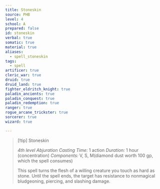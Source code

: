 ```yaml
---
title: Stoneskin
source: PHB
level: 4
school: A
prepared: false
id: stoneskin
verbal: true
somatic: true
material: true
aliases:
  - spell_stoneskin
tags:
  - spell
artificer: true
cleric_war: true
druid: true
druid_land: true
fighter_eldritch_knight: true
paladin_ancients: true
paladin_conquest: true
paladin_redemption: true
ranger: true
rogue_arcane_trickster: true
sorcerer: true
wizard: true

---
```

>[!tip] Stoneskin
>
> *4th level Abjuration*
> *Casting Time:* 1 action
> *Duration:* 1 hour (concentration)
> *Components:* V, S, M(diamond dust worth 100 gp, which the spell consumes)
>
>This spell turns the flesh of a willing creature you touch as hard as stone. Until the spell ends, the target has resistance to nonmagical bludgeoning, piercing, and slashing damage.
>

